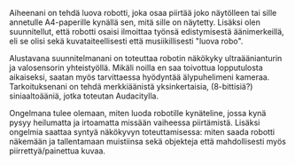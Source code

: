 Aiheenani on tehdä luova robotti, joka osaa piirtää joko näytölleen tai sille annetulle A4-paperille kynällä sen, mitä sille on näytetty. Lisäksi olen suunnitellut, että robotti osaisi ilmoittaa työnsä edistymisestä äänimerkeillä, eli se olisi sekä kuvataiteellisesti että musiikillisesti "luova robo".

Alustavana suunnitelmanani on toteuttaa robotin näkökyky ultraäänianturin ja valosensorin yhteistyöllä. Mikäli noilla en saa toivottua lopputulosta aikaiseksi, saatan myös tarvittaessa hyödyntää älypuhelimeni kameraa.
Tarkoituksenani on tehdä merkkiäänistä yksinkertaisia, (8-bittisiä?) siniaaltoääniä, jotka toteutan Audacitylla.

Ongelmana tulee olemaan, miten luoda robotille kynäteline, jossa kynä pysyy heilumatta ja irtoamatta missään vaiheessa piirtämistä. Lisäksi ongelmia saattaa syntyä näkökyvyn toteuttamisessa: miten saada robotti näkemään ja tallentamaan muistiinsa sekä objekteja että mahdollisesti myös piirrettyä/painettua kuvaa.

